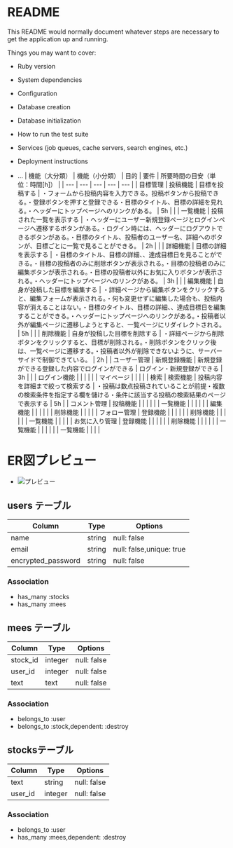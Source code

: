 # README

This README would normally document whatever steps are necessary to get the
application up and running.

Things you may want to cover:

* Ruby version

* System dependencies

* Configuration

* Database creation

* Database initialization

* How to run the test suite

* Services (job queues, cache servers, search engines, etc.)

* Deployment instructions

* ...
| 機能（大分類） | 機能（小分類） | 目的 | 要件 | 所要時間の目安（単位：時間[h]） |
| --- | --- | --- | --- | --- |
| 目標管理 | 投稿機能 | 目標を投稿する | ・フォームから投稿内容を入力できる。投稿ボタンから投稿できる。・登録ボタンを押すと登録できる・目標のタイトル、目標の詳細を見れる。・ヘッダーにトップページへのリンクがある。 | 5h |
|  | 一覧機能 | 投稿された一覧を表示する | ・ヘッダーにユーザー新規登録ページとログインページへ遷移するボタンがある。・ログイン時には、ヘッダーにログアウトできるボタンがある。・目標のタイトル、投稿者のユーザー名、詳細へのボタンが、目標ごとに一覧で見ることができる。 | 2h |
|  | 詳細機能 | 目標の詳細を表示する | ・目標のタイトル、目標の詳細、、達成目標日を見ることができる。・目標の投稿者のみに削除ボタンが表示される。・目標の投稿者のみに編集ボタンが表示される。・目標の投稿者以外にお気に入りボタンが表示される。・ヘッダーにトップページへのリンクがある。 | 3h |
|  | 編集機能 | 自身が投稿した目標を編集する | ・詳細ページから編集ボタンをクリックすると、編集フォームが表示される。・何も変更せずに編集した場合も、投稿内容が消えることはない。・目標のタイトル、目標の詳細、、達成目標日を編集することができる。・ヘッダーにトップページへのリンクがある。・投稿者以外が編集ページに遷移しようとすると、一覧ページにリダイレクトされる。 | 5h |
|  | 削除機能 | 自身が投稿した目標を削除する | ・詳細ページから削除ボタンをクリックすると、目標が削除される。・削除ボタンをクリック後は、一覧ページに遷移する。・投稿者以外が削除できないように、サーバーサイドで制御できている。 | 2h |
| ユーザー管理 | 新規登録機能 | 新規登録ができる登録した内容でログインができる | ログイン・新規登録ができる | 3h |
|  | ログイン機能 |  |  |  |
|  | マイページ |  |  |  |
| 検索 | 検索機能 | 投稿内容を詳細まで絞って検索する | ・投稿は数点投稿されていることが前提・複数の検索条件を指定する欄を儲ける・条件に該当する投稿の検索結果のページで表示する | 5h |
| コメント管理 | 投稿機能 |  |  |  |
|  | 一覧機能 |  |  |  |
|  | 編集機能 |  |  |  |
|  | 削除機能 |  |  |  |
| フォロー管理 | 登録機能 |  |  |  |
|  | 削除機能 |  |  |  |
|  | 一覧機能 |  |  |  |
| お気に入り管理 | 登録機能 |  |  |  |
|  | 削除機能 |  |  |  |
|  | 一覧機能 |  |  |  |
|  | 一覧機能 |  |  |  |

 # ER図プレビュー
 - ![プレビュー](/ER%E5%9B%B3.dio)
## users テーブル

| Column             | Type   | Options                  |
| ------------------ | ------ | ------------------------ |
| name           | string | null: false              |
| email              | string | null: false,unique: true |
| encrypted_password | string | null: false              |





### Association
- has_many :stocks
- has_many :mees



## mees テーブル

| Column          | Type       | Options                        |
| --------------- | ---------- | -------------------------------|
| stock_id        | integer    | null: false                    |
| user_id         | integer    | null: false                    |
| text            | text       | null: false                    |

### Association
- belongs_to :user
- belongs_to :stock,dependent: :destroy



##  stocksテーブル

| Column         | Type       | Options                        |
| -------------- | ---------- | ------------------------------ |
| text           | string     | null: false                    |
| user_id        | integer    | null: false                    |



### Association
- belongs_to :user 
- has_many   :mees,dependent: :destroy

